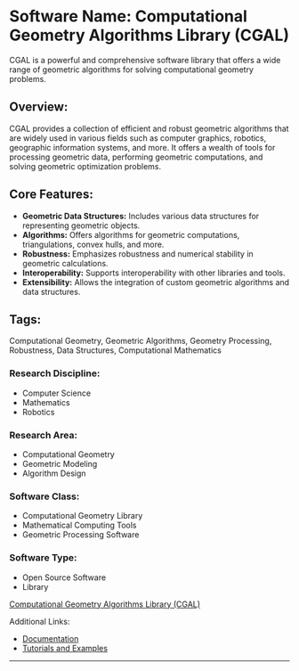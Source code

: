 # Software Name: Computational Geometry Algorithms Library (CGAL)
CGAL is a powerful and comprehensive software library that offers a wide range of geometric algorithms for solving computational geometry problems.

## Overview:
CGAL provides a collection of efficient and robust geometric algorithms that are widely used in various fields such as computer graphics, robotics, geographic information systems, and more. It offers a wealth of tools for processing geometric data, performing geometric computations, and solving geometric optimization problems.

## Core Features:
- **Geometric Data Structures:** Includes various data structures for representing geometric objects.
- **Algorithms:** Offers algorithms for geometric computations, triangulations, convex hulls, and more.
- **Robustness:** Emphasizes robustness and numerical stability in geometric calculations.
- **Interoperability:** Supports interoperability with other libraries and tools.
- **Extensibility:** Allows the integration of custom geometric algorithms and data structures.

## Tags:
Computational Geometry, Geometric Algorithms, Geometry Processing, Robustness, Data Structures, Computational Mathematics

### Research Discipline:
- Computer Science
- Mathematics
- Robotics

### Research Area:
- Computational Geometry
- Geometric Modeling
- Algorithm Design

### Software Class:
- Computational Geometry Library
- Mathematical Computing Tools
- Geometric Processing Software

### Software Type:
- Open Source Software
- Library

[Computational Geometry Algorithms Library (CGAL)](https://www.cgal.org/)

Additional Links:
- [Documentation](https://doc.cgal.org/latest/Manual/overview.html)
- [Tutorials and Examples](https://www.cgal.org/tutorial.html)
--------------------------------------

